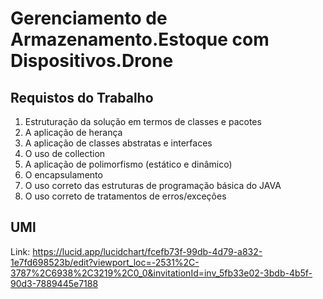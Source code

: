 # Gerenciamento de Armazenamento.Estoque com Dispositivos.Drone

## Requistos do Trabalho

1. Estruturação da solução em termos de classes e pacotes
2. A aplicação de herança
3. A aplicação de classes abstratas e interfaces
4. O uso de collection
5. A aplicação de polimorfismo (estático e dinâmico)
6. O encapsulamento
7. O uso correto das estruturas de programação básica do JAVA
8. O uso correto de tratamentos de erros/exceções

## UMl
Link: https://lucid.app/lucidchart/fcefb73f-99db-4d79-a832-1e7fd698523b/edit?viewport_loc=-2531%2C-3787%2C6938%2C3219%2C0_0&invitationId=inv_5fb33e02-3bdb-4b5f-90d3-7889445e7188
